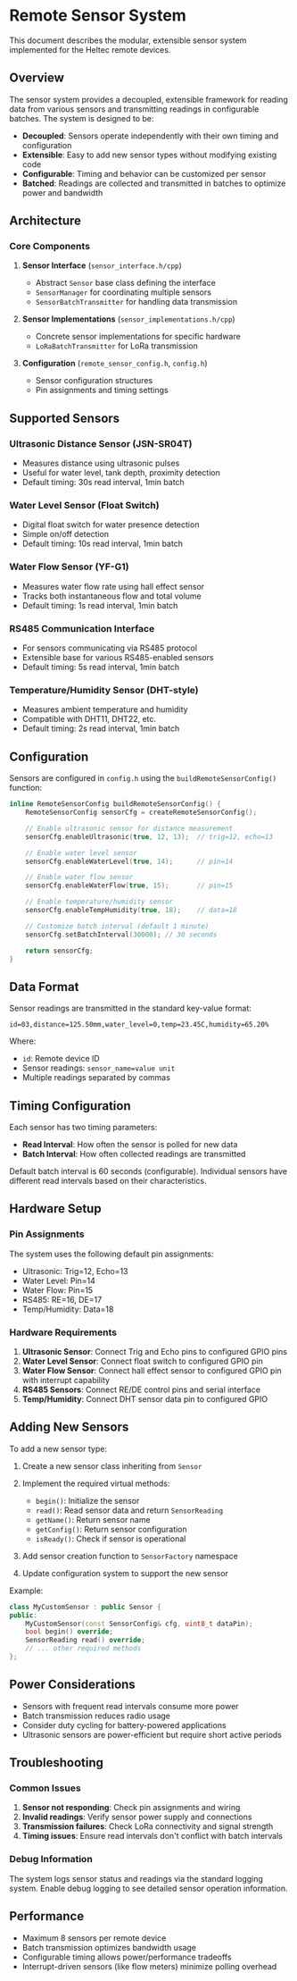 # Remote Sensor System

This document describes the modular, extensible sensor system implemented for the Heltec remote devices.

## Overview

The sensor system provides a decoupled, extensible framework for reading data from various sensors and transmitting readings in configurable batches. The system is designed to be:

- **Decoupled**: Sensors operate independently with their own timing and configuration
- **Extensible**: Easy to add new sensor types without modifying existing code
- **Configurable**: Timing and behavior can be customized per sensor
- **Batched**: Readings are collected and transmitted in batches to optimize power and bandwidth

## Architecture

### Core Components

1. **Sensor Interface** (`sensor_interface.h/cpp`)
   - Abstract `Sensor` base class defining the interface
   - `SensorManager` for coordinating multiple sensors
   - `SensorBatchTransmitter` for handling data transmission

2. **Sensor Implementations** (`sensor_implementations.h/cpp`)
   - Concrete sensor implementations for specific hardware
   - `LoRaBatchTransmitter` for LoRa transmission

3. **Configuration** (`remote_sensor_config.h`, `config.h`)
   - Sensor configuration structures
   - Pin assignments and timing settings

## Supported Sensors

### Ultrasonic Distance Sensor (JSN-SR04T)
- Measures distance using ultrasonic pulses
- Useful for water level, tank depth, proximity detection
- Default timing: 30s read interval, 1min batch

### Water Level Sensor (Float Switch)
- Digital float switch for water presence detection
- Simple on/off detection
- Default timing: 10s read interval, 1min batch

### Water Flow Sensor (YF-G1)
- Measures water flow rate using hall effect sensor
- Tracks both instantaneous flow and total volume
- Default timing: 1s read interval, 1min batch

### RS485 Communication Interface
- For sensors communicating via RS485 protocol
- Extensible base for various RS485-enabled sensors
- Default timing: 5s read interval, 1min batch

### Temperature/Humidity Sensor (DHT-style)
- Measures ambient temperature and humidity
- Compatible with DHT11, DHT22, etc.
- Default timing: 2s read interval, 1min batch

## Configuration

Sensors are configured in `config.h` using the `buildRemoteSensorConfig()` function:

```cpp
inline RemoteSensorConfig buildRemoteSensorConfig() {
    RemoteSensorConfig sensorCfg = createRemoteSensorConfig();

    // Enable ultrasonic sensor for distance measurement
    sensorCfg.enableUltrasonic(true, 12, 13);  // trig=12, echo=13

    // Enable water level sensor
    sensorCfg.enableWaterLevel(true, 14);      // pin=14

    // Enable water flow sensor
    sensorCfg.enableWaterFlow(true, 15);       // pin=15

    // Enable temperature/humidity sensor
    sensorCfg.enableTempHumidity(true, 18);    // data=18

    // Customize batch interval (default 1 minute)
    sensorCfg.setBatchInterval(30000); // 30 seconds

    return sensorCfg;
}
```

## Data Format

Sensor readings are transmitted in the standard key-value format:

```
id=03,distance=125.50mm,water_level=0,temp=23.45C,humidity=65.20%
```

Where:
- `id`: Remote device ID
- Sensor readings: `sensor_name=value unit`
- Multiple readings separated by commas

## Timing Configuration

Each sensor has two timing parameters:

- **Read Interval**: How often the sensor is polled for new data
- **Batch Interval**: How often collected readings are transmitted

Default batch interval is 60 seconds (configurable). Individual sensors have different read intervals based on their characteristics.

## Hardware Setup

### Pin Assignments
The system uses the following default pin assignments:

- Ultrasonic: Trig=12, Echo=13
- Water Level: Pin=14
- Water Flow: Pin=15
- RS485: RE=16, DE=17
- Temp/Humidity: Data=18

### Hardware Requirements

1. **Ultrasonic Sensor**: Connect Trig and Echo pins to configured GPIO pins
2. **Water Level Sensor**: Connect float switch to configured GPIO pin
3. **Water Flow Sensor**: Connect hall effect sensor to configured GPIO pin with interrupt capability
4. **RS485 Sensors**: Connect RE/DE control pins and serial interface
5. **Temp/Humidity**: Connect DHT sensor data pin to configured GPIO

## Adding New Sensors

To add a new sensor type:

1. Create a new sensor class inheriting from `Sensor`
2. Implement the required virtual methods:
   - `begin()`: Initialize the sensor
   - `read()`: Read sensor data and return `SensorReading`
   - `getName()`: Return sensor name
   - `getConfig()`: Return sensor configuration
   - `isReady()`: Check if sensor is operational

3. Add sensor creation function to `SensorFactory` namespace
4. Update configuration system to support the new sensor

Example:

```cpp
class MyCustomSensor : public Sensor {
public:
    MyCustomSensor(const SensorConfig& cfg, uint8_t dataPin);
    bool begin() override;
    SensorReading read() override;
    // ... other required methods
};
```

## Power Considerations

- Sensors with frequent read intervals consume more power
- Batch transmission reduces radio usage
- Consider duty cycling for battery-powered applications
- Ultrasonic sensors are power-efficient but require short active periods

## Troubleshooting

### Common Issues

1. **Sensor not responding**: Check pin assignments and wiring
2. **Invalid readings**: Verify sensor power supply and connections
3. **Transmission failures**: Check LoRa connectivity and signal strength
4. **Timing issues**: Ensure read intervals don't conflict with batch intervals

### Debug Information

The system logs sensor status and readings via the standard logging system. Enable debug logging to see detailed sensor operation information.

## Performance

- Maximum 8 sensors per remote device
- Batch transmission optimizes bandwidth usage
- Configurable timing allows power/performance tradeoffs
- Interrupt-driven sensors (like flow meters) minimize polling overhead

